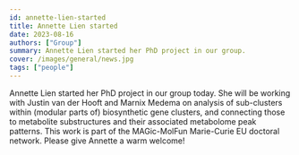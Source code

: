 ```yaml
---
id: annette-lien-started
title: Annette Lien started
date: 2023-08-16
authors: ["Group"]
summary: Annette Lien started her PhD project in our group.
cover: /images/general/news.jpg
tags: ["people"]
---
```


Annette Lien started her PhD project in our group today. She will be working with Justin van der Hooft and Marnix Medema on analysis of sub-clusters within (modular parts of) biosynthetic gene clusters, and connecting those to metabolite substructures and their associated metabolome peak patterns. This work is part of the MAGic-MolFun Marie-Curie EU doctoral network. Please give Annette a warm welcome!